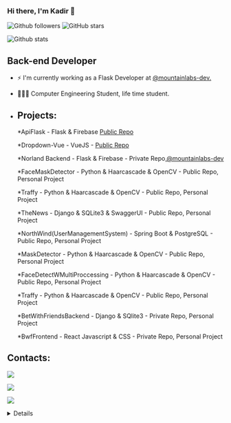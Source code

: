 ### Hi there, I'm Kadir 👋


![Github followers](https://img.shields.io/github/followers/KadirTaban?style=social)
![GitHub stars](https://img.shields.io/github/stars/KadirTaban?style=social)



![Github stats](https://github-readme-stats.vercel.app/api?username=KadirTaban&theme=blue-green)


## Back-end Developer
- ⚡️ I'm currently working as a Flask Developer at <a href = "https://github.com/mountainlabs-dev">@mountainlabs-dev.</a>
- 🧑🏻‍💻 Computer Engineering Student, life time student.
- ## Projects:

  *ApiFlask - Flask & Firebase <a href = "https://github.com/KadirTaban/ApiFlask" >Public Repo</a> 
  
  *Dropdown-Vue - VueJS - <a href = "https://github.com/KadirTaban/DropdownMenu-vue" >Public Repo</a> 
  
  *Norland Backend - Flask & Firebase - Private Repo,<a href = "https://github.com/mountainlabs-dev">@mountainlabs-dev</a>
  
  *FaceMaskDetector - Python & Haarcascade & OpenCV - Public Repo, Personal Project
  
  *Traffy -  Python & Haarcascade & OpenCV - Public Repo, Personal Project
  
  *TheNews - Django & SQLite3 & SwaggerUI - Public Repo, Personal Project
  
  *NorthWind(UserManagementSystem) - Spring Boot & PostgreSQL - Public Repo, Personal Project
  
  *MaskDetector - Python & Haarcascade & OpenCV - Public Repo, Personal Project
  
  *FaceDetectWMultiProccessing - Python & Haarcascade & OpenCV - Public Repo, Personal Project
  
  *Traffy -  Python & Haarcascade & OpenCV - Public Repo, Personal Project
  
  *BetWithFriendsBackend - Django & SQlite3 - Private Repo, Personal Project
  
  *BwfFrontend - React Javascript & CSS - Private Repo, Personal Project

 
 ## Contacts:

  <a href="https://twitter.com/kadirtaban_" ><img src = "https://img.shields.io/badge/Twitter-1DA1F2?style=for-the-badge&logo=twitter&logoColor=white"></a>
  
  <a href = "mailto:kadirtaban08@gmail.com"> <img src ="https://img.shields.io/badge/Gmail-D14836?style=for-the-badge&logo=gmail&logoColor=white"></a>
  
  <a href = "https://kadirtaban08.medium.com/"> <img src = "https://img.shields.io/badge/Medium-12100E?style=for-the-badge&logo=medium&logoColor=white"></a>

 
  
  <details>
     <img src = "https://img.shields.io/badge/-PyCharm-black?style=flat-square&logo=jetbrains">
     <img src = "https://img.shields.io/badge/Vue.js-35495E?style=for-the-badge&logo=vue.js&logoColor=4FC08D">
     <img src = "https://img.shields.io/badge/Flask-000000?style=for-the-badge&logo=flask&logoColor=white">
     <img src = "https://img.shields.io/badge/Django-092E20?style=for-the-badge&logo=django&logoColor=white">
     <img src = "https://img.shields.io/badge/Spring-6DB33F?style=for-the-badge&logo=spring&logoColor=white">
     <img src ="https://img.shields.io/badge/PostgreSQL-316192?style=for-the-badge&logo=postgresql&logoColor=white">
     <img src ="https://img.shields.io/badge/SQLite-07405E?style=for-the-badge&logo=sqlite&logoColor=white">
     <img src ="https://img.shields.io/badge/C-00599C?style=for-the-badge&logo=c&logoColor=white">
     <img src ="https://img.shields.io/badge/Java-ED8B00?style=for-the-badge&logo=java&logoColor=white">
  </details>
